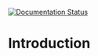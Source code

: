 
[![Documentation Status](https://readthedocs.org/projects/runedemo/badge/?version=latest)](https://runedemo.readthedocs.io/en/latest/?badge=latest)

Introduction
============

